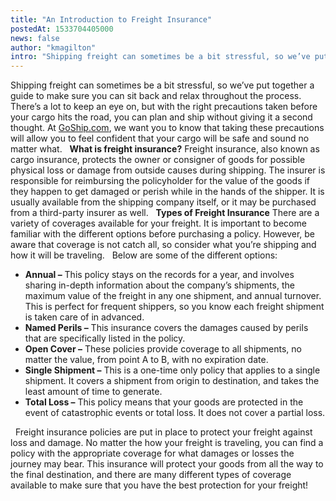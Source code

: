 ```yaml
---
title: "An Introduction to Freight Insurance"
postedAt: 1533704405000
news: false
author: "kmagilton"
intro: "Shipping freight can sometimes be a bit stressful, so we’ve put together a guide to make sure you can sit back and relax throughout the process. There’s a lot to keep an eye on, but with the right precautions taken before your cargo hits the road, you can plan and ship without giving it a second thought. At GoShip.com, we want you to know that taking these precautions will allow you to feel confident that your cargo will be safe and sound no matter what. What is freight insurance? Freight insurance, also kn"
---
```

Shipping freight can sometimes be a bit stressful, so we’ve put together a guide to make sure you can sit back and relax throughout the process. There’s a lot to keep an eye on, but with the right precautions taken before your cargo hits the road, you can plan and ship without giving it a second thought. At [GoShip.com](http://goship.com), we want you to know that taking these precautions will allow you to feel confident that your cargo will be safe and sound no matter what.   **What is freight insurance?** Freight insurance, also known as cargo insurance, protects the owner or consigner of goods for possible physical loss or damage from outside causes during shipping. The insurer is responsible for reimbursing the policyholder for the value of the goods if they happen to get damaged or perish while in the hands of the shipper. It is usually available from the shipping company itself, or it may be purchased from a third-party insurer as well.   **Types of Freight Insurance** There are a variety of coverages available for your freight. It is important to become familiar with the different options before purchasing a policy. However, be aware that coverage is not catch all, so consider what you’re shipping and how it will be traveling.   Below are some of the different options:  

*   **Annual –** This policy stays on the records for a year, and involves sharing in-depth information about the company’s shipments, the maximum value of the freight in any one shipment, and annual turnover. This is perfect for frequent shippers, so you know each freight shipment is taken care of in advanced.
*   **Named Perils –** This insurance covers the damages caused by perils that are specifically listed in the policy.
*   **Open Cover –** These policies provide coverage to all shipments, no matter the value, from point A to B, with no expiration date.
*   **Single Shipment –** This is a one-time only policy that applies to a single shipment. It covers a shipment from origin to destination, and takes the least amount of time to generate.
*   **Total Loss –** This policy means that your goods are protected in the event of catastrophic events or total loss. It does not cover a partial loss.

  Freight insurance policies are put in place to protect your freight against loss and damage. No matter the how your freight is traveling, you can find a policy with the appropriate coverage for what damages or losses the journey may bear. This insurance will protect your goods from all the way to the final destination, and there are many different types of coverage available to make sure that you have the best protection for your freight!
